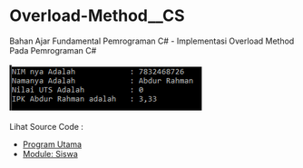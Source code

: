 # Overload-Method__CS
Bahan Ajar Fundamental Pemrograman C# - Implementasi Overload Method Pada Pemrograman C#<br><br>
<img src="https://github.com/RizkyKhapidsyah/Overload-Method__CS/blob/master/results/001.PNG"><br><br>
Lihat Source Code :<br>
- <a href="https://github.com/RizkyKhapidsyah/Overload-Method__CS/blob/master/Program.cs">Program Utama</a><br>
- <a href="https://github.com/RizkyKhapidsyah/Overload-Method__CS/blob/master/Siswa.cs">Module: Siswa</a>
